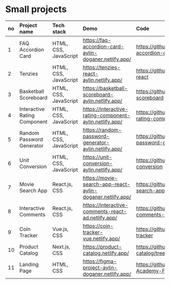 # Small projects


| no  | Project name | Tech stack | Demo | Code |
|:---|  :---     | :--- |:--- | :--- |
|  1 | FAQ Accordion Card     | HTML, CSS, JavaScript| https://faq-accordion-card-aylin-doganer.netlify.app/ | https://github.com/doganeraylin/faq-accordion-card
|  2   | Tenzies     | HTML, CSS, JavaScript | https://tenzies-react-aylin.netlify.app/ | https://github.com/doganeraylin/tenzies-react
|  3   | Basketball Scoreboard   | HTML, CSS, JavaScript | https://basketball-scoreboard-aylin.netlify.app/ | https://github.com/doganeraylin/basketball-scoreboard
|  4   | Interactive Rating Component  | HTML, CSS, JavaScript | https://interactive-rating-component-aylin.netlify.app/ | https://github.com/doganeraylin/interactive-rating-component
|  5   | Random Password Generator  | HTML, CSS, JavaScript | https://random-password-generator-aylin.netlify.app/ | https://github.com/doganeraylin/random-password-generator
|  6   | Unit Conversion  | HTML, CSS, JavaScript | https://unit-conversion-aylin.netlify.app/ | https://github.com/doganeraylin/unit-conversion
|  7   | Movie Search App | React.js, CSS| https://movie-search-app-react-aylin-doganer.netlify.app/ | https://github.com/doganeraylin/movie-search-app/tree/master
|  8   | Interactive Comments | React.js, CSS| https://interactive-comments-react-ad.netlify.app/ | https://github.com/doganeraylin/interactive-comments-react/tree/new-branch
|  9   | Coin Tracker | Vue.js, CSS| https://coin-tracker-vue.netlify.app/ | https://github.com/doganeraylin/coin-tracker
|  10   | Product Catalog | Next.js, CSS| https://product-catalog.netlify.app/ | https://github.com/doganeraylin/product-catalog/tree/new-branch
|  11  | Landing Page | HTML, CSS | https://figma-project-aylin-doganer.netlify.app/ | https://github.com/doganeraylin/Archi-s-Academy-Figma-Project
